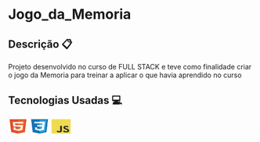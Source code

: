 # Jogo_da_Memoria 

## Descrição 📋

Projeto desenvolvido no curso de FULL STACK e teve como finalidade criar o jogo da Memoria para treinar a aplicar o que havia aprendido no curso

## Tecnologias Usadas 💻
<div align = "lefth">
 <img align = "center" alt = "HTML" height = "30" width = "40" src = "https://raw.githubusercontent.com/devicons/devicon/master/icons/html5/html5-original.svg">
 <img align = "center" alt = "CSS" height = "30" width = "40" src = "https://raw.githubusercontent.com/devicons/devicon/master/icons/css3/css3-original.svg">
 <img align = "center" alt = "JS" height = "30" width = "40" src = "https://raw.githubusercontent.com/devicons/devicon/master/icons/javascript/javascript-original.svg"> 
 </div>
